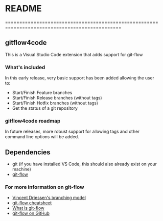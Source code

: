 # README
===============================================================================================
## gitflow4code
This is a Visual Studio Code extension that adds support for git-flow

### What's included
In this early release, very basic support has been added allowing the user to:
* Start/Finish Feature branches
* Start/Finish Release branches (without tags)
* Start/Finish Hotfix branches (without tags)
* Get the status of a git repository

### gitflow4code roadmap
In future releases, more robust support for allowing tags and other command line options
will be added.

## Dependencies
* git (if you have installed VS Code, this should also already exist on your machine)
* [git-flow](https://github.com/nvie/gitflow)


### For more information on git-flow
* [Vincent Driessen's branching model](http://nvie.com/posts/a-successful-git-branching-model/)
* [git-flow cheatsheet](http://danielkummer.github.io/git-flow-cheatsheet/)
* [What is git-flow](https://yakiloo.com/getting-started-git-flow/)
* [git-flow on GitHub](https://github.com/nvie/gitflow)



